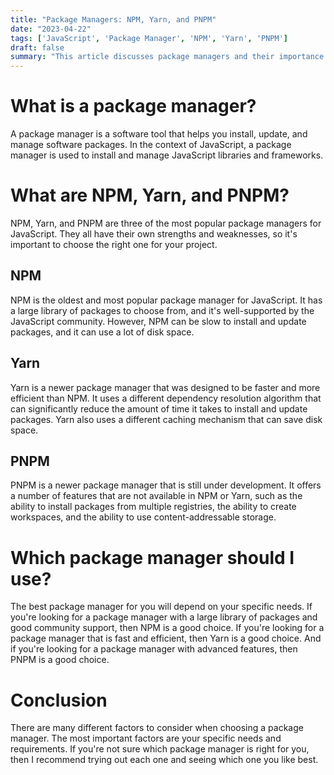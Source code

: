 ```yaml
---
title: "Package Managers: NPM, Yarn, and PNPM"
date: "2023-04-22"
tags: ['JavaScript', 'Package Manager', 'NPM', 'Yarn', 'PNPM']
draft: false
summary: "This article discusses package managers and their importance in JavaScript development. We will take a closer look at NPM, Yarn, and PNPM, comparing their features and helping you choose the right one for your project."
---
```


# What is a package manager?

A package manager is a software tool that helps you install, update, and manage software packages. In the context of JavaScript, a package manager is used to install and manage JavaScript libraries and frameworks.

# What are NPM, Yarn, and PNPM?

NPM, Yarn, and PNPM are three of the most popular package managers for JavaScript. They all have their own strengths and weaknesses, so it's important to choose the right one for your project.

## NPM

NPM is the oldest and most popular package manager for JavaScript. It has a large library of packages to choose from, and it's well-supported by the JavaScript community. However, NPM can be slow to install and update packages, and it can use a lot of disk space.

## Yarn

Yarn is a newer package manager that was designed to be faster and more efficient than NPM. It uses a different dependency resolution algorithm that can significantly reduce the amount of time it takes to install and update packages. Yarn also uses a different caching mechanism that can save disk space.

## PNPM

PNPM is a newer package manager that is still under development. It offers a number of features that are not available in NPM or Yarn, such as the ability to install packages from multiple registries, the ability to create workspaces, and the ability to use content-addressable storage.

# Which package manager should I use?

The best package manager for you will depend on your specific needs. If you're looking for a package manager with a large library of packages and good community support, then NPM is a good choice. If you're looking for a package manager that is fast and efficient, then Yarn is a good choice. And if you're looking for a package manager with advanced features, then PNPM is a good choice.

# Conclusion

There are many different factors to consider when choosing a package manager. The most important factors are your specific needs and requirements. If you're not sure which package manager is right for you, then I recommend trying out each one and seeing which one you like best.
